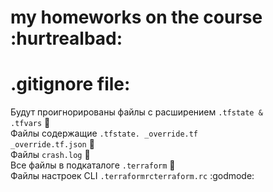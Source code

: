 # my homeworks on the course :hurtrealbad:
# .gitignore file:
Будут проигнорированы файлы с расширением <code>.tfstate & .tfvars</code> :construction_worker:  
Файлы содержащие <code>.tfstate.</code><code> _override.tf</code><code> _override.tf.json</code> :cop:  
Файлы <code>crash.log</code> :see_no_evil:  
Все файлы в подкаталоге <code>.terraform</code> :japanese_ogre:  
Файлы настроек CLI <code>.terraformrc</code><code>terraform.rc</code> :godmode:
